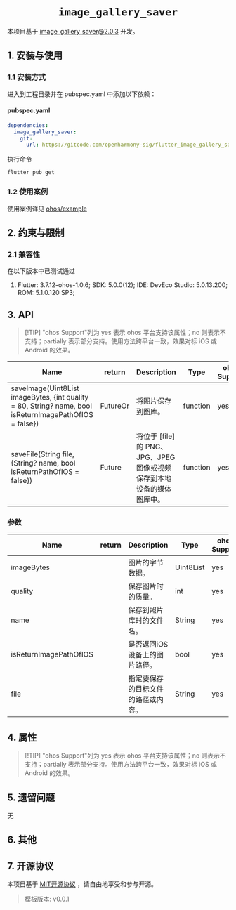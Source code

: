<p align="center">
  <h1 align="center"> <code>image_gallery_saver</code> </h1>
</p>


本项目基于 [image_gallery_saver@2.0.3](https://pub.dev/packages/image_gallery_saver/versions/2.0.3) 开发。

## 1. 安装与使用

### 1.1 安装方式

进入到工程目录并在 pubspec.yaml 中添加以下依赖：

<!-- tabs:start -->

#### pubspec.yaml

```yaml
dependencies:
  image_gallery_saver:
    git:
      url: https://gitcode.com/openharmony-sig/flutter_image_gallery_saver.git
```

执行命令

```bash
flutter pub get
```

<!-- tabs:end -->

### 1.2 使用案例

使用案例详见 [ohos/example](./example)

## 2. 约束与限制

### 2.1 兼容性

在以下版本中已测试通过

1. Flutter: 3.7.12-ohos-1.0.6; SDK: 5.0.0(12); IDE: DevEco Studio: 5.0.13.200; ROM: 5.1.0.120 SP3;

## 3. API

> [!TIP] "ohos Support"列为 yes 表示 ohos 平台支持该属性；no 则表示不支持；partially 表示部分支持。使用方法跨平台一致，效果对标 iOS 或 Android 的效果。

| Name                | return          | Description                                                                                                             | Type     | ohos Support |
|---------------------|-------------------------------------------------------------------------------------------------------------------------|----------|-------------------|-------------------|
| saveImage(Uint8List imageBytes, {int quality = 80, String? name, bool isReturnImagePathOfIOS = false})                                 | FutureOr<dynamic> | 将图片保存到图库。 | function | yes          |
| saveFile(String file, {String? name, bool isReturnPathOfIOS = false}) | Future                                                  | 将位于 [file] 的 PNG、JPG、JPEG 图像或视频保存到本地设备的媒体图库中。 | function | yes          |

### 参数
| Name                | return          | Description                                                                                                             | Type     | ohos Support |
|---------------------|-------------------------------------------------------------------------------------------------------------------------|----------|-------------------|-------------------|
| imageBytes                                 |  | 图片的字节数据。 | Uint8List | yes          |
| quality                                 |  | 保存图片时的质量。 | int | yes          |
| name                                 |  | 保存到照片库时的文件名。 | String | yes          |
| isReturnImagePathOfIOS                                 |  | 是否返回iOS设备上的图片路径。 | bool | yes          |
| file                                 |  | 指定要保存的目标文件的路径或内容。 | String | yes          |

## 4. 属性

> [!TIP] "ohos Support"列为 yes 表示 ohos 平台支持该属性；no 则表示不支持；partially 表示部分支持。使用方法跨平台一致，效果对标 iOS 或 Android 的效果。

## 5. 遗留问题

无

## 6. 其他

## 7. 开源协议

本项目基于 [MIT开源协议](https://gitcode.com/openharmony-sig/flutter_image_gallery_saver/blob/master/LICENSE) ，请自由地享受和参与开源。



> 模板版本: v0.0.1
